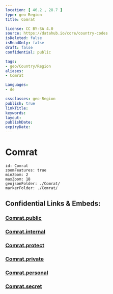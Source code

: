 ```yaml
---
location: [ 46.2 , 28.7 ] 
type: geo-Region
title: Comrat

license: CC BY-SA 4.0
source: https://datahub.io/core/country-codes
isDeleted: false
isReadOnly: false
draft: false
confidential: public

tags:
- geo/Country/Region
aliases:
- Comrat

Languages:
- de

cssclasses: geo-Region
publish: true
linkTitle: 
keywords: 
layout: 
publishDate: 
expiryDate: 
---
```


# Comrat

```leaflet
id: Comrat
zoomFeatures: true 
minZoom: 2 
maxZoom: 18
geojsonFolder: ./Comrat/
markerFolder: ./Comrat/
```


## Confidential Links & Embeds: 

### [Comrat.public](/_public/\Earth\Continent\Europe\Europe~East\Moldova\Districts~MoldovaComrat.public.md) 

### [Comrat.internal](/_internal/\Earth\Continent\Europe\Europe~East\Moldova\Districts~MoldovaComrat.internal.md) 

### [Comrat.protect](/_protect/\Earth\Continent\Europe\Europe~East\Moldova\Districts~MoldovaComrat.protect.md) 

### [Comrat.private](/_private/\Earth\Continent\Europe\Europe~East\Moldova\Districts~MoldovaComrat.private.md) 

### [Comrat.personal](/_personal/\Earth\Continent\Europe\Europe~East\Moldova\Districts~MoldovaComrat.personal.md) 

### [Comrat.secret](/_secret/\Earth\Continent\Europe\Europe~East\Moldova\Districts~MoldovaComrat.secret.md)

